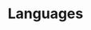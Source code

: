 ---
title: Languages
languages:
  - native: English
    en: English
    code: en
  - native: Español
    en: Spanish
    code: es
  - native: Русский
    en: Russian
    code: ru
  - native: Українська
    en: Ukrainian
    code: uk
  - native: Deutsche
    en: German
    code: de
  - native: Français
    en: French
    code: fr
  - native: Română
    en: Romanian
    code: ro
  - native: Türk
    en: Turkish
    code: tr
  - native: Srpski
    en: Serbian
    code: sr
  - native: Dansk
    en: Danish
    code: da
  - native: Български
    en: Bulgarian
    code: bg
  - native: فارسی
    en: Persian
    code: fa
  - native: 日本語
    en: Japanese
    code: ja  
  - native: Bahasa Indonesia
    en: Indonesian
    code: in
  - native: 한국어
    en: Korean
    code: ko
  - native: Norsk
    en: Norwegian
    code: 'no'
  - native: Bahasa Malaysia
    en: Malay
    code: ms
  - native: 中文
    en: Chinese
    code: zh
  - native: عربى
    en: Arabic
    code: ar
  - native: Český
    en: Czech
    code: cs
  - native: עִברִית
    en: Hebrew
    code: he
  - native: नेपाली
    en: Nepali
    code: ne
---